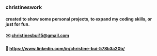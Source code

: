 ### christineswork

#### created to show some personal projects, to expand my coding skills, or just for fun.
#### :envelope: christinesbui15@gmail.com
#### :bust_in_silhouette: https://www.linkedin.com/in/christine-bui-578b3a20b/

<!--
**christineswork/christineswork** is a ✨ _special_ ✨ repository because its `README.md` (this file) appears on your GitHub profile.

Here are some ideas to get you started:

- 🔭 I’m currently working on ...
- 🌱 I’m currently learning ...
- 👯 I’m looking to collaborate on ...
- 🤔 I’m looking for help with ...
- 💬 Ask me about ...
- 📫 How to reach me: ...
- 😄 Pronouns: ...
- ⚡ Fun fact: ...
-->
